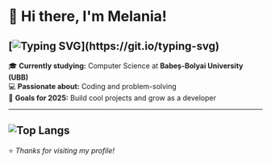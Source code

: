 # 👋 Hi there, I'm Melania!
[![Typing SVG](https://readme-typing-svg.demolab.com?font=Fira+Code&size=17&pause=1000&color=F771E6&width=435&lines=Thanks+for+checking+out+my+GitHub+projects!)](https://git.io/typing-svg)
---

🎓 **Currently studying:** Computer Science at **Babeș-Bolyai University (UBB)**  
💻 **Passionate about:** Coding and problem-solving  
🌱 **Goals for 2025:** Build cool projects and grow as a developer   

---
![Top Langs](https://github-readme-stats.vercel.app/api/top-langs/?username=emtreila&layout=compact)
---

⭐️ *Thanks for visiting my profile!*
